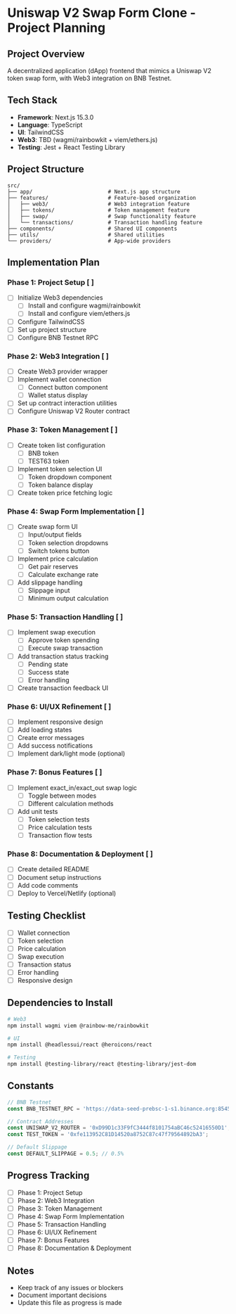 # Uniswap V2 Swap Form Clone - Project Planning

## Project Overview

A decentralized application (dApp) frontend that mimics a Uniswap V2 token swap form, with Web3 integration on BNB Testnet.

## Tech Stack

- **Framework**: Next.js 15.3.0
- **Language**: TypeScript
- **UI**: TailwindCSS
- **Web3**: TBD (wagmi/rainbowkit + viem/ethers.js)
- **Testing**: Jest + React Testing Library

## Project Structure

```
src/
├── app/                        # Next.js app structure
├── features/                   # Feature-based organization
│   ├── web3/                   # Web3 integration feature
│   ├── tokens/                 # Token management feature
│   ├── swap/                   # Swap functionality feature
│   └── transactions/           # Transaction handling feature
├── components/                 # Shared UI components
├── utils/                      # Shared utilities
└── providers/                  # App-wide providers
```

## Implementation Plan

### Phase 1: Project Setup [ ]

- [ ] Initialize Web3 dependencies
  - [ ] Install and configure wagmi/rainbowkit
  - [ ] Install and configure viem/ethers.js
- [ ] Configure TailwindCSS
- [ ] Set up project structure
- [ ] Configure BNB Testnet RPC

### Phase 2: Web3 Integration [ ]

- [ ] Create Web3 provider wrapper
- [ ] Implement wallet connection
  - [ ] Connect button component
  - [ ] Wallet status display
- [ ] Set up contract interaction utilities
- [ ] Configure Uniswap V2 Router contract

### Phase 3: Token Management [ ]

- [ ] Create token list configuration
  - [ ] BNB token
  - [ ] TEST63 token
- [ ] Implement token selection UI
  - [ ] Token dropdown component
  - [ ] Token balance display
- [ ] Create token price fetching logic

### Phase 4: Swap Form Implementation [ ]

- [ ] Create swap form UI
  - [ ] Input/output fields
  - [ ] Token selection dropdowns
  - [ ] Switch tokens button
- [ ] Implement price calculation
  - [ ] Get pair reserves
  - [ ] Calculate exchange rate
- [ ] Add slippage handling
  - [ ] Slippage input
  - [ ] Minimum output calculation

### Phase 5: Transaction Handling [ ]

- [ ] Implement swap execution
  - [ ] Approve token spending
  - [ ] Execute swap transaction
- [ ] Add transaction status tracking
  - [ ] Pending state
  - [ ] Success state
  - [ ] Error handling
- [ ] Create transaction feedback UI

### Phase 6: UI/UX Refinement [ ]

- [ ] Implement responsive design
- [ ] Add loading states
- [ ] Create error messages
- [ ] Add success notifications
- [ ] Implement dark/light mode (optional)

### Phase 7: Bonus Features [ ]

- [ ] Implement exact_in/exact_out swap logic
  - [ ] Toggle between modes
  - [ ] Different calculation methods
- [ ] Add unit tests
  - [ ] Token selection tests
  - [ ] Price calculation tests
  - [ ] Transaction flow tests

### Phase 8: Documentation & Deployment [ ]

- [ ] Create detailed README
- [ ] Document setup instructions
- [ ] Add code comments
- [ ] Deploy to Vercel/Netlify (optional)

## Testing Checklist

- [ ] Wallet connection
- [ ] Token selection
- [ ] Price calculation
- [ ] Swap execution
- [ ] Transaction status
- [ ] Error handling
- [ ] Responsive design

## Dependencies to Install

```bash
# Web3
npm install wagmi viem @rainbow-me/rainbowkit

# UI
npm install @headlessui/react @heroicons/react

# Testing
npm install @testing-library/react @testing-library/jest-dom
```

## Constants

```typescript
// BNB Testnet
const BNB_TESTNET_RPC = 'https://data-seed-prebsc-1-s1.binance.org:8545/';

// Contract Addresses
const UNISWAP_V2_ROUTER = '0xD99D1c33F9fC3444f8101754aBC46c52416550D1';
const TEST_TOKEN = '0xfe113952C81D14520a8752C87c47f79564892bA3';

// Default Slippage
const DEFAULT_SLIPPAGE = 0.5; // 0.5%
```

## Progress Tracking

- [ ] Phase 1: Project Setup
- [ ] Phase 2: Web3 Integration
- [ ] Phase 3: Token Management
- [ ] Phase 4: Swap Form Implementation
- [ ] Phase 5: Transaction Handling
- [ ] Phase 6: UI/UX Refinement
- [ ] Phase 7: Bonus Features
- [ ] Phase 8: Documentation & Deployment

## Notes

- Keep track of any issues or blockers
- Document important decisions
- Update this file as progress is made
